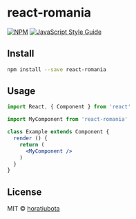 # react-romania

> 

[![NPM](https://img.shields.io/npm/v/react-romania.svg)](https://www.npmjs.com/package/react-romania) [![JavaScript Style Guide](https://img.shields.io/badge/code_style-standard-brightgreen.svg)](https://standardjs.com)

## Install

```bash
npm install --save react-romania
```

## Usage

```jsx
import React, { Component } from 'react'

import MyComponent from 'react-romania'

class Example extends Component {
  render () {
    return (
      <MyComponent />
    )
  }
}
```

## License

MIT © [horatiubota](https://github.com/horatiubota)
